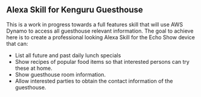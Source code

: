 ## Alexa Skill for Kenguru Guesthouse

This is a work in progress towards a full features skill that will use AWS Dynamo to access all guesthouse relevant information. The goal to achieve here is to create a professional looking Alexa Skill for the Echo Show device that can:

- List all future and past daily lunch specials
- Show recipes of popular food items so that interested persons can try these at home.
- Show guesthouse room information.
- Allow interested parties to obtain the contact information of the guesthouse.


